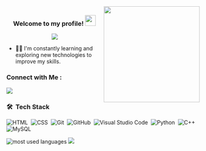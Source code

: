 
<img width="250" align="right" src="https://c.tenor.com/_DOBjnGspYAAAAAM/code-coding.gif">

<h3 align="center">
  Welcome to my profile!
  <img src="https://media.giphy.com/media/hvRJCLFzcasrR4ia7z/giphy.gif" width="28">
</h3>

<!-- Typing SVG by DenverCoder1 - https://github.com/DenverCoder1/readme-typing-svg -->
<p align="center">
  <a href="https://github.com/DenverCoder1/readme-typing-svg"><img src="https://readme-typing-svg.herokuapp.com/?lines=RPA%20Developer;I%20learn%20by%20doing;Always%20learning%20new%20things&font=Fira%20Code&center=true&width=440&height=45&color=f75c7e&vCenter=true&size=22"></a>
</p> 

- 👨‍💻 I'm constantly learning and exploring new technologies to improve my skills.


### Connect with Me :

<a href="https://www.linkedin.com/in/ahmed-abd-elfattah-/" target="_blank"><img src="https://img.shields.io/badge/-Ahmed%20Abd Elfatah-0077B5?style=for-the-badge&logo=Linkedin&logoColor=white"/></a>

### 🛠 &nbsp;Tech Stack

![HTML](https://img.shields.io/badge/-HTML-05122A?style=flat&logo=HTML5)&nbsp;
![CSS](https://img.shields.io/badge/-CSS-05122A?style=flat&logo=CSS3&logoColor=1572B6)&nbsp;
![Git](https://img.shields.io/badge/-Git-05122A?style=flat&logo=git)&nbsp;
![GitHub](https://img.shields.io/badge/-GitHub-05122A?style=flat&logo=github)&nbsp;
![Visual Studio Code](https://img.shields.io/badge/-Visual%20Studio%20Code-05122A?style=flat&logo=visual-studio-code&logoColor=007ACC)&nbsp;
![Python](https://img.shields.io/badge/-Python%20-05122A?style=flat&logo=python)&nbsp;
![C++](https://img.shields.io/badge/C++%20-05122A?style=flat&logo=c%2B%2B)&nbsp;
![MySQL](https://img.shields.io/badge/MySql-05122A?style=flat&logo=mysql)&nbsp;




<div style="display: inline-block;">
  <img src="https://github-readme-stats.vercel.app/api/top-langs?username=AhmedAbdElFatahMohamed&show_icons=true&locale=en&layout=compact&theme=radical" alt="most used languages" />
</div>
<div style="display: inline-block;">
  <a href="https://komarev.com/ghpvc/?username=AhmedAbdElFatahMohamed&style=for-the-badge">
    <img src="https://komarev.com/ghpvc/?username=AhmedAbdElFatahMohamed&style=for-the-badge">
  </a>
</div>
